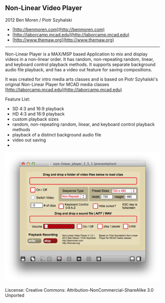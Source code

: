 Non-Linear Video Player
---------------------------------
2012 Ben Moren / Piotr Szyhalski

* [http://benmoren.com](http://benmoren.com)
* [http://laborcamp.mcad.edu](http://laborcamp.mcad.edu)
* [http://www.themaw.org](http://www.themaw.org)

--------------------------------

Non-Linear Player is a MAX/MSP based Application to mix and display videos in a non-linear order. It has random, non-repeating random, linear, and keyboard control playback methods. It supports separate background audio file playback, and has a video out feature for saving compositions. 

It was created for intro media arts classes and is based on Piotr Szyhalski's original Non-Linear Player for MCAD media classes [http://laborcamp.mcad.edu](http://laborcamp.mcad.edu)

Feature List:
* SD 4:3 and 16:9 playback
* HD 4:3 and 16:9 playback
* custom playback sizes
* random, non-repeating random, linear, and keyboard control playback methods
* playback of a distinct background audio file
* video out saving
*


![Screenshot](/screenshot.png)


Liscense: Creative Commons: Attribution-NonCommercial-ShareAlike 3.0 Unported
